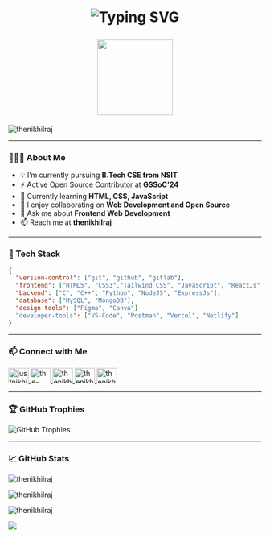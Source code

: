 <div>

<h1 align = "center">
 
![Typing SVG](https://readme-typing-svg.demolab.com?font=Fira+Code&pause=2000&random=false&width=280&lines=Hi+there+.+I'm+Nikhil+!+👋🏻)

<img src="https://c.tenor.com/neqnFd4CHWAAAAAC/up-wave.gif" width="150" />  
</h1>

<img src="https://komarev.com/ghpvc/?username=thenikhilraj&label=Profile%20views&color=0e75b6&style=flat" alt="thenikhilraj" />

---

### 👨🏻‍💻 About Me

- 💡 I’m currently pursuing **B.Tech CSE from NSIT**
- ⚡ Active Open Source Contributor at **GSSoC'24**
- 🌱 Currently learning **HTML, CSS, JavaScript**
- 👯 I enjoy collaborating on **Web Development and Open Source**
- 💬 Ask me about **Frontend Web Development**
- 📫 Reach me at **thenikhilraj**

---

### 🧰 Tech Stack

```json
{
  "version-control": ["git", "github", "gitlab"],
  "frontend": ["HTML5", "CSS3","Tailwind CSS", "JavaScript", "ReactJs", "Framer"],
  "backend": ["C", "C++", "Python", "NodeJS", "ExpressJs"],
  "database": ["MySQL", "MongoDB"],
  "design-tools": ["Figma", "Canva"]
  "developer-tools": ["VS-Code", "Postman", "Vercel", "Netlify"]
}
```
---


### 📫 Connect with Me
<p> <a href="https://twitter.com/thenikhilraj" target="blank"> 
<img src="https://raw.githubusercontent.com/rahuldkjain/github-profile-readme-generator/master/src/images/icons/Social/twitter.svg" alt="justnikhilraj" height="30" width="40" /> </a>

<a href="https://linkedin.com/in/thenikhilraj" target="blank"> 
<img src="https://raw.githubusercontent.com/rahuldkjain/github-profile-readme-generator/master/src/images/icons/Social/linked-in-alt.svg" alt="the-nikhil-raj" height="30" width="40" /> </a> 

<a href="https://kaggle.com/thenikhilraj" target="blank"> 
<img src="https://raw.githubusercontent.com/rahuldkjain/github-profile-readme-generator/master/src/images/icons/Social/kaggle.svg" alt="thenikhilraj" height="30" width="40" /> </a> 

<a href="https://www.leetcode.com/thenikhilraj" target="blank"> 
<img src="https://raw.githubusercontent.com/rahuldkjain/github-profile-readme-generator/master/src/images/icons/Social/leet-code.svg" alt="thenikhilraj" height="30" width="40" /> </a> 

<a href="https://auth.geeksforgeeks.org/user/thenikhilraj" target="blank"> 
<img src="https://raw.githubusercontent.com/rahuldkjain/github-profile-readme-generator/master/src/images/icons/Social/geeks-for-geeks.svg" alt="thenikhilraj" height="30" width="40" /> </a> </p>

---


### 🏆 GitHub Trophies
<p> <img src="https://github-profile-trophy.vercel.app/?username=thenikhilraj&theme=radical&no-frame=false&no-bg=true&margin-w=4" alt="GitHub Trophies" /> </p>

---


### 📈 GitHub Stats
<p> <img src="https://github-readme-stats.vercel.app/api?username=thenikhilraj&show_icons=true&locale=en" alt="thenikhilraj" /> </p> 
<p> <img src="https://github-readme-stats.vercel.app/api/top-langs?username=thenikhilraj&show_icons=true&locale=en&layout=compact" alt="thenikhilraj" /> </p>
<p> <img src="https://github-readme-streak-stats.herokuapp.com/?user=thenikhilraj" alt="thenikhilraj" /> </p> 

<img src="https://capsule-render.vercel.app/api?type=waving&color=gradient&height=100&section=footer" /> </div>
